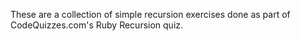 These are a collection of simple recursion exercises done as part of CodeQuizzes.com's Ruby Recursion quiz. 